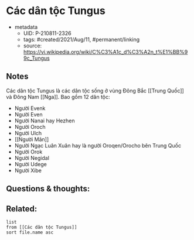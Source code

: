 ---
---

# Các dân tộc Tungus

- metadata
	- UID: P-210811-2326
	- tags: #created/2021/Aug/11, #permanent/linking
	- source: https://vi.wikipedia.org/wiki/C%C3%A1c_d%C3%A2n_t%E1%BB%99c_Tungus

## Notes
Các dân tộc Tungus là các dân tộc sống ở vùng Đông Bắc [[Trung Quốc]] và Đông Nam [[Nga]]. Bao gồm 12 dân tộc:
- Người Evenk
- Người Even
- Người Nanai hay Hezhen 
- Người Oroch
- Người Ulch
- [[Người Mãn]] 
- Người Ngạc Luân Xuân hay là người Oroqen/Orocho bên Trung Quốc
- Người Orok 
- Người Negidal
- Người Udege
- Người Xibe

## Questions & thoughts:

## Related:
```dataview
list
from [[Các dân tộc Tungus]]
sort file.name asc
```
